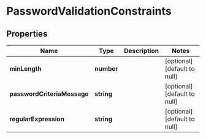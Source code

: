 # PasswordValidationConstraints

## Properties
Name | Type | Description | Notes
------------ | ------------- | ------------- | -------------
**minLength** | **number** |  | [optional] [default to null]
**passwordCriteriaMessage** | **string** |  | [optional] [default to null]
**regularExpression** | **string** |  | [optional] [default to null]


